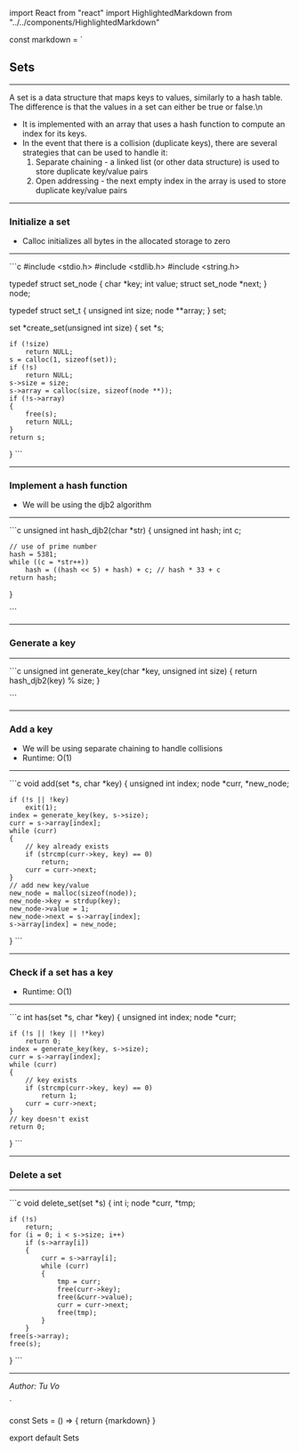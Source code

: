 import React from "react"
import HighlightedMarkdown from "../../components/HighlightedMarkdown"

const markdown = `
## Sets

---

A set is a data structure that maps keys to values, similarly to a hash table. The difference is that the values in a set can either be true or false.\n
- It is implemented with an array that uses a hash function to compute an index for its keys.
- In the event that there is a collision (duplicate keys), there are several strategies that can be used to handle it:
    1. Separate chaining - a linked list (or other data structure) is used to store duplicate key/value pairs
    2. Open addressing - the next empty index in the array is used to store duplicate key/value pairs

---

### Initialize a set
- Calloc initializes all bytes in the allocated storage to zero

---

\`\`\`c
#include <stdio.h>
#include <stdlib.h>
#include <string.h>

typedef struct set_node
{
	char *key;
	int value;
	struct set_node *next;
} node;

typedef struct set_t
{
	unsigned int size;
	node **array;
} set;

set *create_set(unsigned int size)
{
	set *s;

	if (!size)
		return NULL;
	s = calloc(1, sizeof(set));
	if (!s)
		return NULL;
	s->size = size;
	s->array = calloc(size, sizeof(node **));
	if (!s->array)
	{
		free(s);
		return NULL;
	}
	return s;
}
\`\`\`

---

### Implement a hash function
- We will be using the djb2 algorithm

---

\`\`\`c
unsigned int hash_djb2(char *str)
{
	unsigned int hash;
	int c;

    // use of prime number
	hash = 5381;
	while ((c = *str++))
		hash = ((hash << 5) + hash) + c; // hash * 33 + c
	return hash;
}

\`\`\`

---

### Generate a key

---

\`\`\`c
unsigned int generate_key(char *key, unsigned int size)
{
	return hash_djb2(key) % size;
}

\`\`\`

---

### Add a key
- We will be using separate chaining to handle collisions
- Runtime: O(1)

--- 

\`\`\`c
void add(set *s, char *key)
{
	unsigned int index;
	node *curr, *new_node;

	if (!s || !key)
		exit(1);
	index = generate_key(key, s->size);
	curr = s->array[index];
	while (curr)
	{
        // key already exists
		if (strcmp(curr->key, key) == 0)
			return;
		curr = curr->next;
	}
    // add new key/value
	new_node = malloc(sizeof(node));
	new_node->key = strdup(key);
	new_node->value = 1;
	new_node->next = s->array[index];
	s->array[index] = new_node;
}
\`\`\`

---

### Check if a set has a key
- Runtime: O(1)

---

\`\`\`c
int has(set *s, char *key)
{
	unsigned int index;
	node *curr;

	if (!s || !key || !*key)
		return 0;
	index = generate_key(key, s->size);
	curr = s->array[index];
	while (curr)
	{
        // key exists
		if (strcmp(curr->key, key) == 0)
			return 1;
		curr = curr->next;
	}
    // key doesn't exist
	return 0;
}
\`\`\`

---

### Delete a set

---

\`\`\`c
void delete_set(set *s)
{
	int i;
	node *curr, *tmp;

	if (!s)
		return;
	for (i = 0; i < s->size; i++)
		if (s->array[i])
		{
			curr = s->array[i];
			while (curr)
			{
				tmp = curr;
				free(curr->key);
				free(&curr->value);
				curr = curr->next;
				free(tmp);
			}
		}
	free(s->array);
	free(s);
}
\`\`\`

---

_Author: Tu Vo_

`

const Sets = () => {
  return <HighlightedMarkdown>{markdown}</HighlightedMarkdown>
}

export default Sets

